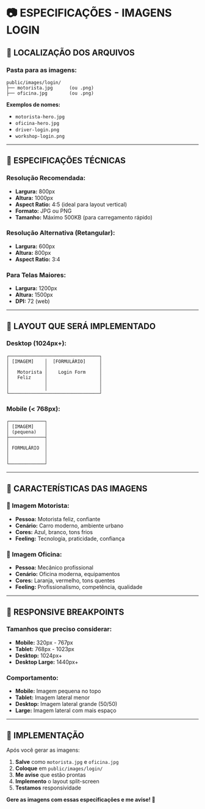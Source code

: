 # 📷 ESPECIFICAÇÕES - IMAGENS LOGIN

## 📁 LOCALIZAÇÃO DOS ARQUIVOS

### **Pasta para as imagens:**
```
public/images/login/
├── motorista.jpg      (ou .png)
├── oficina.jpg        (ou .png)
```

**Exemplos de nomes:**
- `motorista-hero.jpg`
- `oficina-hero.jpg`
- `driver-login.png`
- `workshop-login.png`

---

## 📐 ESPECIFICAÇÕES TÉCNICAS

### **Resolução Recomendada:**
- **Largura:** 800px
- **Altura:** 1000px
- **Aspect Ratio:** 4:5 (ideal para layout vertical)
- **Formato:** JPG ou PNG
- **Tamanho:** Máximo 500KB (para carregamento rápido)

### **Resolução Alternativa (Retangular):**
- **Largura:** 600px  
- **Altura:** 800px
- **Aspect Ratio:** 3:4

### **Para Telas Maiores:**
- **Largura:** 1200px
- **Altura:** 1500px
- **DPI:** 72 (web)

---

## 🎨 LAYOUT QUE SERÁ IMPLEMENTADO

### **Desktop (1024px+):**
```
┌─────────────────────────────────┐
│ [IMAGEM]    │  [FORMULÁRIO]     │
│             │                   │
│   Motorista │    Login Form     │
│   Feliz     │                   │
│             │                   │
│             │                   │
└─────────────────────────────────┘
```

### **Mobile (< 768px):**
```
┌─────────────┐
│ [IMAGEM]    │
│ (pequena)   │
├─────────────┤
│             │
│ FORMULÁRIO  │
│             │
│             │
└─────────────┘
```

---

## 🎯 CARACTERÍSTICAS DAS IMAGENS

### **🚗 Imagem Motorista:**
- **Pessoa:** Motorista feliz, confiante
- **Cenário:** Carro moderno, ambiente urbano
- **Cores:** Azul, branco, tons frios
- **Feeling:** Tecnologia, praticidade, confiança

### **🔧 Imagem Oficina:**
- **Pessoa:** Mecânico profissional
- **Cenário:** Oficina moderna, equipamentos
- **Cores:** Laranja, vermelho, tons quentes
- **Feeling:** Profissionalismo, competência, qualidade

---

## 📱 RESPONSIVE BREAKPOINTS

### **Tamanhos que preciso considerar:**
- **Mobile:** 320px - 767px
- **Tablet:** 768px - 1023px  
- **Desktop:** 1024px+
- **Desktop Large:** 1440px+

### **Comportamento:**
- **Mobile:** Imagem pequena no topo
- **Tablet:** Imagem lateral menor
- **Desktop:** Imagem lateral grande (50/50)
- **Large:** Imagem lateral com mais espaço

---

## 🚀 IMPLEMENTAÇÃO

Após você gerar as imagens:

1. **Salve** como `motorista.jpg` e `oficina.jpg`
2. **Coloque** em `public/images/login/`
3. **Me avise** que estão prontas
4. **Implemento** o layout split-screen
5. **Testamos** responsividade

**Gere as imagens com essas especificações e me avise! 💪**
